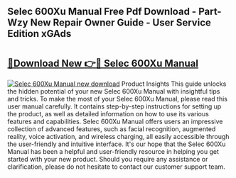 ## Selec 600Xu Manual Free Pdf Download - Part-Wzy New Repair Owner Guide - User Service Edition xGAds

# <h2><a href="http://cf24523.oget.top/?id=Selec+600Xu+Manual">🔗Download New 👉🔴 Selec 600Xu Manual</a></h2>

[![Selec 600Xu Manual new download](https://i.imgur.com/5g1atiW.png)](http://cf24523.oget.top/?id=Selec+600Xu+Manual)
Product Insights This guide unlocks the hidden potential of your new Selec 600Xu Manual with insightful tips and tricks. To make the most of your Selec 600Xu Manual, please read this user manual carefully. It contains step-by-step instructions for setting up the product, as well as detailed information on how to use its various features and capabilities. Selec 600Xu Manual offers users an impressive collection of advanced features, such as facial recognition, augmented reality, voice activation, and wireless charging, all easily accessible through the user-friendly and intuitive interface. It's our hope that the Selec 600Xu Manual has been a helpful and user-friendly resource in helping you get started with your new product. Should you require any assistance or clarification, please do not hesitate to contact our customer support team.
